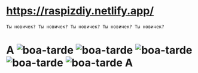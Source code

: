 # https://raspizdiy.netlify.app/
```
Ты новичек? Ты новичек? Ты новичек? Ты новичек? Ты новичек?
```
#
# А ![boa-tarde](https://github.com/user-attachments/assets/a0c147d0-476e-41f4-ac6e-e5d4d9ac0412) ![boa-tarde](https://github.com/user-attachments/assets/a0c147d0-476e-41f4-ac6e-e5d4d9ac0412) ![boa-tarde](https://github.com/user-attachments/assets/a0c147d0-476e-41f4-ac6e-e5d4d9ac0412) ![boa-tarde](https://github.com/user-attachments/assets/a0c147d0-476e-41f4-ac6e-e5d4d9ac0412) ![boa-tarde](https://github.com/user-attachments/assets/a0c147d0-476e-41f4-ac6e-e5d4d9ac0412) А

